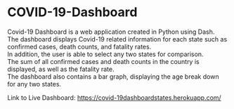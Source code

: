 # COVID-19-Dashboard
Covid-19 Dashboard is a web application created in Python using Dash.<br/>
The dashboard displays Covid-19 related information for each state such as confirmed cases, death counts, and fatality rates. <br/>
In addition, the user is able to select any two states for comparison.<br/>
The sum of all confirmed cases and death counts in the country is displayed, as well as the fatality rate.<br/>
The dashboard also contains a bar graph, displaying the age break down for any two states.<br/>

Link to Live Dashboard: https://covid-19dashboardstates.herokuapp.com/


